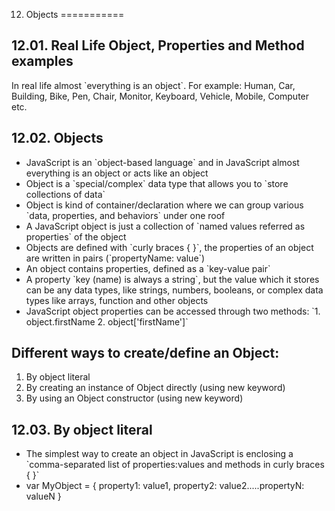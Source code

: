 12. Objects
===========

12.01. Real Life Object, Properties and Method examples
-------------------------------------------------------

In real life almost \`everything is an object\`. For example: Human, Car, Building, Bike, Pen, Chair, Monitor, Keyboard, Vehicle, Mobile, Computer etc.

12.02. Objects
--------------

-   JavaScript is an \`object-based language\` and in JavaScript almost everything is an object or acts like an object
-   Object is a \`special/complex\` data type that allows you to \`store collections of data\`
-   Object is kind of container/declaration where we can group various \`data, properties, and behaviors\` under one roof
-   A JavaScript object is just a collection of \`named values referred as properties\` of the object
-   Objects are defined with \`curly braces { }\`, the properties of an object are written in pairs (\`propertyName: value\`)
-   An object contains properties, defined as a \`key-value pair\`
-   A property \`key (name) is always a string\`, but the value which it stores can be any data types, like strings, numbers, booleans, or complex data types like arrays, function and other objects
-   JavaScript object properties can be accessed through two methods: \`1. object.firstName 2. object\['firstName'\]\`

Different ways to create/define an Object:
------------------------------------------

1.  By object literal
2.  By creating an instance of Object directly (using new keyword)
3.  By using an Object constructor (using new keyword)

12.03. By object literal
------------------------

-   The simplest way to create an object in JavaScript is enclosing a \`comma-separated list of properties:values and methods in curly braces { }\`
-   var MyObject = { property1: value1, property2: value2.....propertyN: valueN }
